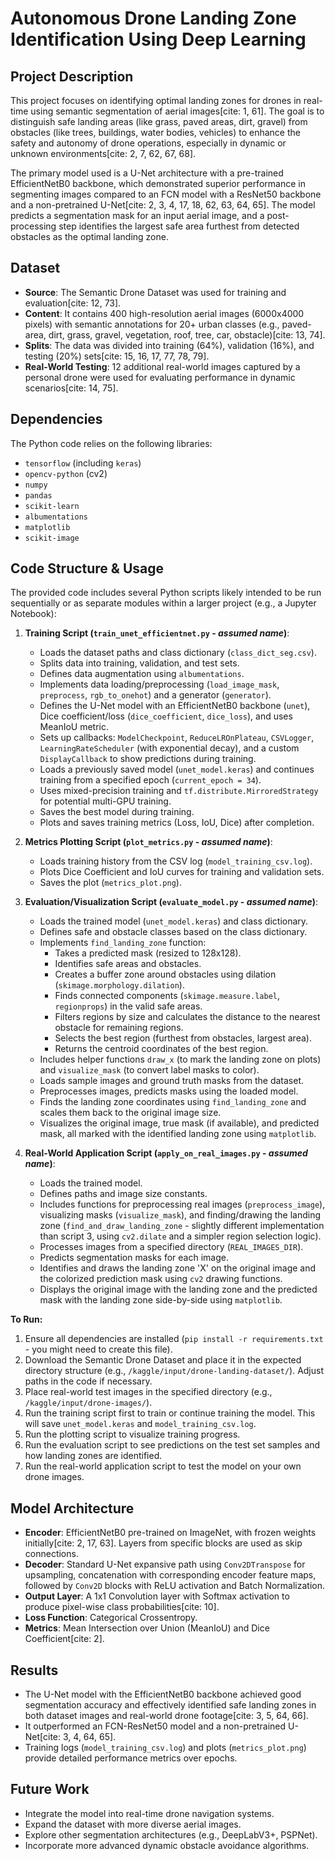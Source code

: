 # Autonomous Drone Landing Zone Identification Using Deep Learning

## Project Description

This project focuses on identifying optimal landing zones for drones in real-time using semantic segmentation of aerial images[cite: 1, 61]. The goal is to distinguish safe landing areas (like grass, paved areas, dirt, gravel) from obstacles (like trees, buildings, water bodies, vehicles) to enhance the safety and autonomy of drone operations, especially in dynamic or unknown environments[cite: 2, 7, 62, 67, 68].

The primary model used is a U-Net architecture with a pre-trained EfficientNetB0 backbone, which demonstrated superior performance in segmenting images compared to an FCN model with a ResNet50 backbone and a non-pretrained U-Net[cite: 2, 3, 4, 17, 18, 62, 63, 64, 65]. The model predicts a segmentation mask for an input aerial image, and a post-processing step identifies the largest safe area furthest from detected obstacles as the optimal landing zone.

## Dataset

* **Source**: The Semantic Drone Dataset was used for training and evaluation[cite: 12, 73].
* **Content**: It contains 400 high-resolution aerial images (6000x4000 pixels) with semantic annotations for 20+ urban classes (e.g., paved-area, dirt, grass, gravel, vegetation, roof, tree, car, obstacle)[cite: 13, 74].
* **Splits**: The data was divided into training (64%), validation (16%), and testing (20%) sets[cite: 15, 16, 17, 77, 78, 79].
* **Real-World Testing**: 12 additional real-world images captured by a personal drone were used for evaluating performance in dynamic scenarios[cite: 14, 75].

## Dependencies

The Python code relies on the following libraries:

* `tensorflow` (including `keras`)
* `opencv-python` (cv2)
* `numpy`
* `pandas`
* `scikit-learn`
* `albumentations`
* `matplotlib`
* `scikit-image`

## Code Structure & Usage

The provided code includes several Python scripts likely intended to be run sequentially or as separate modules within a larger project (e.g., a Jupyter Notebook):

1.  **Training Script (`train_unet_efficientnet.py` - *assumed name*)**:
    * Loads the dataset paths and class dictionary (`class_dict_seg.csv`).
    * Splits data into training, validation, and test sets.
    * Defines data augmentation using `albumentations`.
    * Implements data loading/preprocessing (`load_image_mask`, `preprocess`, `rgb_to_onehot`) and a generator (`generator`).
    * Defines the U-Net model with an EfficientNetB0 backbone (`unet`), Dice coefficient/loss (`dice_coefficient`, `dice_loss`), and uses MeanIoU metric.
    * Sets up callbacks: `ModelCheckpoint`, `ReduceLROnPlateau`, `CSVLogger`, `LearningRateScheduler` (with exponential decay), and a custom `DisplayCallback` to show predictions during training.
    * Loads a previously saved model (`unet_model.keras`) and continues training from a specified epoch (`current_epoch = 34`).
    * Uses mixed-precision training and `tf.distribute.MirroredStrategy` for potential multi-GPU training.
    * Saves the best model during training.
    * Plots and saves training metrics (Loss, IoU, Dice) after completion.

2.  **Metrics Plotting Script (`plot_metrics.py` - *assumed name*)**:
    * Loads training history from the CSV log (`model_training_csv.log`).
    * Plots Dice Coefficient and IoU curves for training and validation sets.
    * Saves the plot (`metrics_plot.png`).

3.  **Evaluation/Visualization Script (`evaluate_model.py` - *assumed name*)**:
    * Loads the trained model (`unet_model.keras`) and class dictionary.
    * Defines safe and obstacle classes based on the class dictionary.
    * Implements `find_landing_zone` function:
        * Takes a predicted mask (resized to 128x128).
        * Identifies safe areas and obstacles.
        * Creates a buffer zone around obstacles using dilation (`skimage.morphology.dilation`).
        * Finds connected components (`skimage.measure.label`, `regionprops`) in the valid safe areas.
        * Filters regions by size and calculates the distance to the nearest obstacle for remaining regions.
        * Selects the best region (furthest from obstacles, largest area).
        * Returns the centroid coordinates of the best region.
    * Includes helper functions `draw_x` (to mark the landing zone on plots) and `visualize_mask` (to convert label masks to color).
    * Loads sample images and ground truth masks from the dataset.
    * Preprocesses images, predicts masks using the loaded model.
    * Finds the landing zone coordinates using `find_landing_zone` and scales them back to the original image size.
    * Visualizes the original image, true mask (if available), and predicted mask, all marked with the identified landing zone using `matplotlib`.

4.  **Real-World Application Script (`apply_on_real_images.py` - *assumed name*)**:
    * Loads the trained model.
    * Defines paths and image size constants.
    * Includes functions for preprocessing real images (`preprocess_image`), visualizing masks (`visualize_mask`), and finding/drawing the landing zone (`find_and_draw_landing_zone` - slightly different implementation than script 3, using `cv2.dilate` and a simpler region selection logic).
    * Processes images from a specified directory (`REAL_IMAGES_DIR`).
    * Predicts segmentation masks for each image.
    * Identifies and draws the landing zone 'X' on the original image and the colorized prediction mask using `cv2` drawing functions.
    * Displays the original image with the landing zone and the predicted mask with the landing zone side-by-side using `matplotlib`.

**To Run:**

1.  Ensure all dependencies are installed (`pip install -r requirements.txt` - you might need to create this file).
2.  Download the Semantic Drone Dataset and place it in the expected directory structure (e.g., `/kaggle/input/drone-landing-dataset/`). Adjust paths in the code if necessary.
3.  Place real-world test images in the specified directory (e.g., `/kaggle/input/drone-images/`).
4.  Run the training script first to train or continue training the model. This will save `unet_model.keras` and `model_training_csv.log`.
5.  Run the plotting script to visualize training progress.
6.  Run the evaluation script to see predictions on the test set samples and how landing zones are identified.
7.  Run the real-world application script to test the model on your own drone images.

## Model Architecture

* **Encoder**: EfficientNetB0 pre-trained on ImageNet, with frozen weights initially[cite: 2, 17, 63]. Layers from specific blocks are used as skip connections.
* **Decoder**: Standard U-Net expansive path using `Conv2DTranspose` for upsampling, concatenation with corresponding encoder feature maps, followed by `Conv2D` blocks with ReLU activation and Batch Normalization.
* **Output Layer**: A 1x1 Convolution layer with Softmax activation to produce pixel-wise class probabilities[cite: 10].
* **Loss Function**: Categorical Crossentropy.
* **Metrics**: Mean Intersection over Union (MeanIoU) and Dice Coefficient[cite: 2].

## Results

* The U-Net model with the EfficientNetB0 backbone achieved good segmentation accuracy and effectively identified safe landing zones in both dataset images and real-world drone footage[cite: 3, 5, 64, 66].
* It outperformed an FCN-ResNet50 model and a non-pretrained U-Net[cite: 3, 4, 64, 65].
* Training logs (`model_training_csv.log`) and plots (`metrics_plot.png`) provide detailed performance metrics over epochs.

## Future Work

* Integrate the model into real-time drone navigation systems.
* Expand the dataset with more diverse aerial images.
* Explore other segmentation architectures (e.g., DeepLabV3+, PSPNet).
* Incorporate more advanced dynamic obstacle avoidance algorithms.
